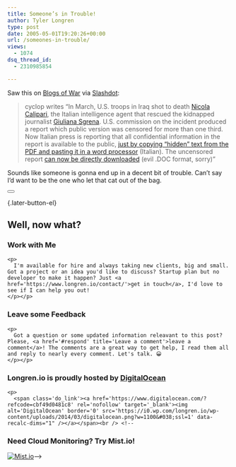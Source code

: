 ```yaml
---
title: Someone’s in Trouble!
author: Tyler Longren
type: post
date: 2005-05-01T19:20:26+00:00
url: /someones-in-trouble/
views:
  - 1074
dsq_thread_id:
  - 2310985854

---
```

Saw this on [Blogs of War][1] via [Slashdot][2]:

> cyclop writes “In March, U.S. troops in Iraq shot to death [Nicola Calipari][3], the Italian intelligence agent that rescued the kidnapped journalist [Giuliana Sgrena][4]. U.S. commission on the incident produced a report which public version was censored for more than one third. Now Italian press is reporting that all confidential information in the report is available to the public, [just by copying “hidden” text from the PDF and pasting it in a word processor][5] (Italian). The uncensored report [can now be directly downloaded][6] (evil .DOC format, sorry)”

Sounds like someone is gonna end up in a decent bit of trouble. Can&#8217;t say I&#8217;d want to be the one who let that cat out of the bag. 

<div class="wpulike wpulike-default " >
  <div class="wp_ulike_general_class wp_ulike_is_not_liked">
    <button type="button"
					aria-label="Like Button"
					data-ulike-id="1839"
					data-ulike-nonce="0599fe1fb8"
					data-ulike-type="likeThis"
					data-ulike-template="wpulike-default"
					data-ulike-display-likers="0"
					data-ulike-disable-pophover="0"
					class="wp_ulike_btn wp_ulike_put_image wp_likethis_1839"></button><span class="count-box"></span>
  </div>
</div>

[][7]{.later-button-el}

<div class='what-next'>
  <h2>
    Well, now what?
  </h2>
  
  <div class='hire'>
    <h3>
      Work with Me
    </h3>
    
    <p>
      I'm available for hire and always taking new clients, big and small. Got a project or an idea you'd like to discuss? Startup plan but no developer to make it happen? Just <a href='https://www.longren.io/contact/'>get in touch</a>, I'd love to see if I can help you out!
    </p></p>
  </div>
  
  <div class='hire'>
    <h3>
      Leave some Feedback
    </h3>
    
    <p>
      Got a question or some updated information releavant to this post? Please, <a href='#respond' title='Leave a comment'>leave a comment</a>! The comments are a great way to get help, I read them all and reply to nearly every comment. Let's talk. 😀
    </p></p>
  </div>
  
  <div class='now-what-bottom-ad'>
    <h3>
      Longren.io is proudly hosted by <a href='https://www.digitalocean.com/?refcode=cbf49d0481c8'>DigitalOcean</a>
    </h3>
    
    <p>
      <span class='do_link'><a href='https://www.digitalocean.com/?refcode=cbf49d0481c8' rel='nofollow' target='_blank'><img alt='DigitalOcean' border='0' src='https://i0.wp.com/longren.io/wp-content/uploads/2014/03/digitalocean.png?w=1100&#038;ssl=1' data-recalc-dims="1" /></a></span><br /> <!--

<h3>Need Cloud Monitoring? Try Mist.io!</h3>

<span class='do_link'><a href='http://mist.io/?ref=tyler' rel='nofollow' target='_blank'><img alt='Mist.io' border='0' src='https://i0.wp.com/longren.io/wp-content/uploads/2014/04/mistio.jpg?w=1100&#038;ssl=1' data-recalc-dims="1"></a></span>--></div> </div>

 [1]: http://www.blogsofwar.com/archives/2005/05/01/italian-blogger-reveals-classified-us-document/
 [2]: http://www.slashdot.org/
 [3]: http://en.wikipedia.org/wiki/Nicola_Calipari
 [4]: http://en.wikipedia.org/wiki/Giuliana_Sgrena
 [5]: http://www.corriere.it/Primo_Piano/Cronache/2005/05_Maggio/01/omissis.shtml
 [6]: http://www.corriere.it/Media/Documenti/Unclassified.doc
 [7]: #